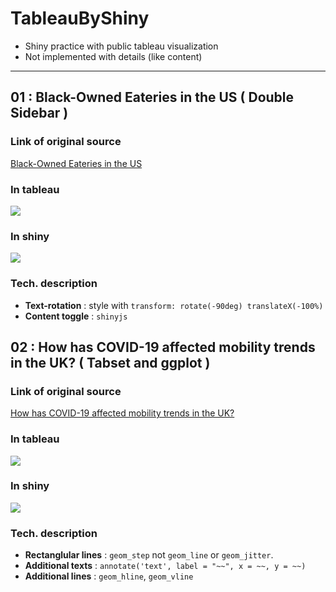# TableauByShiny

- Shiny practice with public tableau visualization
- Not implemented with details (like content)

---

## 01 : Black-Owned Eateries in the US ( Double Sidebar )

### Link of original source 

[Black-Owned Eateries in the US](https://public.tableau.com/ko-kr/gallery/black-owned-eateries-us?tab=viz-of-the-day&type=viz-of-the-day)

### In tableau

<img src='https://user-images.githubusercontent.com/6457691/85871068-df127780-b808-11ea-9138-16b0150ac282.gif'>

### In shiny

<img src='https://user-images.githubusercontent.com/6457691/85922114-d333bd80-b8bb-11ea-97ee-e567dbcdf38f.gif'>

### Tech. description

- **Text-rotation** : style with `transform: rotate(-90deg) translateX(-100%)`
- **Content toggle** : `shinyjs`

## 02 : How has COVID-19 affected mobility trends in the UK? ( Tabset and ggplot )

### Link of original source

[How has COVID-19 affected mobility trends in the UK?](https://public.tableau.com/ko-kr/gallery/how-has-covid-19-affected-mobility-trends-uk?tab=viz-of-the-day&type=viz-of-the-day)

### In tableau 

<img src='https://user-images.githubusercontent.com/6457691/86434386-55970400-bd38-11ea-9ef2-eef1aecaa1d7.png'>

### In shiny

<img src='https://user-images.githubusercontent.com/6457691/86434405-60ea2f80-bd38-11ea-82f4-49c2462481a2.png'>

### Tech. description

- **Rectanglular lines** : `geom_step` not `geom_line` or `geom_jitter`.
- **Additional texts** : `annotate('text', label = "~~", x = ~~, y = ~~)`
- **Additional lines** : `geom_hline`, `geom_vline`
